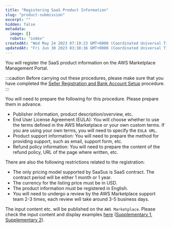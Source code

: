 ```yaml
---
title: "Registering SaaS Product Information"
slug: "product-submission"
excerpt: ""
hidden: false
metadata: 
  image: []
  robots: "index"
createdAt: "Wed May 24 2023 07:19:23 GMT+0000 (Coordinated Universal Time)"
updatedAt: "Fri Jun 30 2023 03:38:36 GMT+0000 (Coordinated Universal Time)"
---
```

You will register the SaaS product information on the AWS Marketplace Management Portal.

:::caution
Before carrying out these procedures, please make sure that you have completed the [Seller Registration and Bank Account Setup](/docs/aws-marketplace-integration/aws-marketplace-seller-registration) procedure.
:::

You will need to prepare the following for this procedure. Please prepare them in advance.

- Publisher information, product description/overview, etc.
- End User License Agreement (EULA): You will choose whether to use the terms defined in the AWS Marketplace or your own custom terms. If you are using your own terms, you will need to specify the `EULA URL`.
- Product support information: You will need to prepare the method for providing support, such as email, support form, etc.
- Refund policy information: You will need to prepare the content of the refund policy, URL of the page where written, etc.

There are also the following restrictions related to the registration:

- The only pricing model supported by SaaSus is SaaS contract. The contract period will be either 1 month or 1 year.
- The currency for the listing price must be in USD.
- The product information must be registered in English.
- You will need to undergo a review by the AWS Marketplace support team 2-3 times, each review will take around 3-5 business days.

The input content etc. will be published on the `AWS Marketplace`. Please check the input content and display examples [here](/docs/aws-marketplace-integration/supplementary/supplementary-1) ([Supplementary 1](/docs/aws-marketplace-integration/supplementary/supplementary-1), [Supplementary 2](/docs/aws-marketplace-integration/supplementary/supplementary-2)).